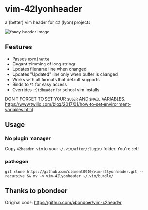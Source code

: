 # vim-42lyonheader
a (better) vim header for 42 (lyon) projects

![fancy header image](https://imgur.com/download/GTD7kAo)

## Features
* Passes `norminette`
* Elegant trimming of long strings
* Updates filename line when changed
* Updates "Updated" line only when buffer is changed
* Works with all formats that default supports
* Binds to `F1` for easy access
* Overrides `:Stdheader` for school vim installs

DON'T FORGET TO SET YOUR `$USER` AND `$MAIL` VARIABLES.
https://www.twilio.com/blog/2017/01/how-to-set-environment-variables.html

## Usage 

### No plugin manager
Copy `42header.vim` to your `~/.vim/after/plugin/` folder. You're set!

### pathogen
```
git clone https://github.com/clement0910/vim-42lyonheader.git --recursive && mv -v vim-42lyonheader ~/.vim/bundle/
```

## Thanks to pbondoer
Original code: https://github.com/pbondoer/vim-42header
